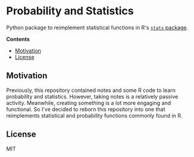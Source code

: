 # Probability and Statistics

Python package to reimplement statistical functions in R's
[`stats` package](https://stat.ethz.ch/R-manual/R-devel/library/stats/html/00Index.html).

**Contents**

- [Motivation](#motivation)
- [License](#license)

## Motivation

Previously, this repository contained notes and some R code to learn probability and statistics. However, taking notes is a relatively passive activity. Meanwhile, creating something is a lot more engaging and functional. So I've decided to reborn this repository into one that reimplements statistical and probability functions commonly found in R.

## License

MIT
